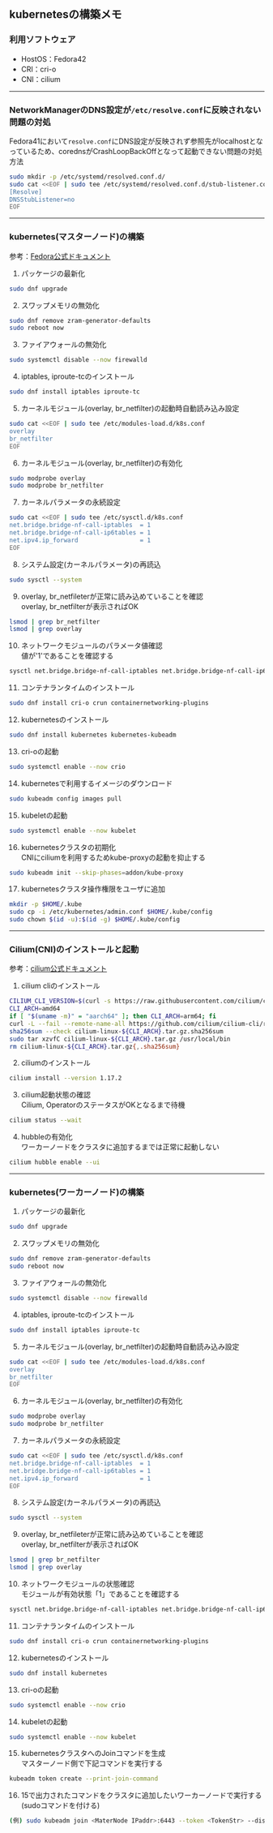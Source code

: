 ## kubernetesの構築メモ

### 利用ソフトウェア
- HostOS：Fedora42
- CRI：cri-o
- CNI：cilium

---
### NetworkManagerのDNS設定が`/etc/resolve.conf`に反映されない問題の対処
Fedora41において`resolve.conf`にDNS設定が反映されず参照先がlocalhostとなっているため、corednsがCrashLoopBackOffとなって起動できない問題の対処方法
```bash
sudo mkdir -p /etc/systemd/resolved.conf.d/
sudo cat <<EOF | sudo tee /etc/systemd/resolved.conf.d/stub-listener.conf
[Resolve]
DNSStubListener=no
EOF
```

---
### kubernetes(マスターノード)の構築
参考：[Fedora公式ドキュメント](https://docs.fedoraproject.org/en-US/quick-docs/using-kubernetes-kubeadm/)
1. パッケージの最新化
```bash
sudo dnf upgrade
```

2. スワップメモリの無効化
```bash
sudo dnf remove zram-generator-defaults
sudo reboot now
```

3. ファイアウォールの無効化
```bash
sudo systemctl disable --now firewalld
```

4. iptables, iproute-tcのインストール
```bash
sudo dnf install iptables iproute-tc
```

5. カーネルモジュール(overlay, br_netfilter)の起動時自動読み込み設定
```bash
sudo cat <<EOF | sudo tee /etc/modules-load.d/k8s.conf
overlay
br_netfilter
EOF
```

6. カーネルモジュール(overlay, br_netfilter)の有効化
```bash
sudo modprobe overlay
sudo modprobe br_netfilter
```

7. カーネルパラメータの永続設定
```bash
sudo cat <<EOF | sudo tee /etc/sysctl.d/k8s.conf
net.bridge.bridge-nf-call-iptables  = 1
net.bridge.bridge-nf-call-ip6tables = 1
net.ipv4.ip_forward                 = 1
EOF
```

8. システム設定(カーネルパラメータ)の再読込
```bash
sudo sysctl --system
```

9. overlay, br_netfileterが正常に読み込めていることを確認  
overlay, br_netfilterが表示さればOK
```bash
lsmod | grep br_netfilter
lsmod | grep overlay
```

10. ネットワークモジュールのパラメータ値確認  
値が'1'であることを確認する
```bash
sysctl net.bridge.bridge-nf-call-iptables net.bridge.bridge-nf-call-ip6tables net.ipv4.ip_forward
```

11. コンテナランタイムのインストール  
```bash
sudo dnf install cri-o crun containernetworking-plugins
```

12. kubernetesのインストール
```bash
sudo dnf install kubernetes kubernetes-kubeadm
```

13. cri-oの起動
```bash
sudo systemctl enable --now crio
```

14. kubernetesで利用するイメージのダウンロード
```bash
sudo kubeadm config images pull
```

15. kubeletの起動
```bash
sudo systemctl enable --now kubelet
```

16. kubernetesクラスタの初期化  
CNIにciliumを利用するためkube-proxyの起動を抑止する
```bash
sudo kubeadm init --skip-phases=addon/kube-proxy
```

17. kubernetesクラスタ操作権限をユーザに追加
```bash
mkdir -p $HOME/.kube
sudo cp -i /etc/kubernetes/admin.conf $HOME/.kube/config
sudo chown $(id -u):$(id -g) $HOME/.kube/config
```

---
### Cilium(CNI)のインストールと起動
参考：[cilium公式ドキュメント](https://docs.cilium.io/en/stable/gettingstarted/k8s-install-default/)
1. cilium cliのインストール
```bash
CILIUM_CLI_VERSION=$(curl -s https://raw.githubusercontent.com/cilium/cilium-cli/main/stable.txt)
CLI_ARCH=amd64
if [ "$(uname -m)" = "aarch64" ]; then CLI_ARCH=arm64; fi
curl -L --fail --remote-name-all https://github.com/cilium/cilium-cli/releases/download/${CILIUM_CLI_VERSION}/cilium-linux-${CLI_ARCH}.tar.gz{,.sha256sum}
sha256sum --check cilium-linux-${CLI_ARCH}.tar.gz.sha256sum
sudo tar xzvfC cilium-linux-${CLI_ARCH}.tar.gz /usr/local/bin
rm cilium-linux-${CLI_ARCH}.tar.gz{,.sha256sum}
```

2. ciliumのインストール
```bash
cilium install --version 1.17.2
```

3. cilium起動状態の確認  
Cilium, OperatorのステータスがOKとなるまで待機
```bash
cilium status --wait
```

4. hubbleの有効化  
ワーカーノードをクラスタに追加するまでは正常に起動しない
```bash
cilium hubble enable --ui
```

---
### kubernetes(ワーカーノード)の構築
1. パッケージの最新化
```bash
sudo dnf upgrade
```

2. スワップメモリの無効化
```bash
sudo dnf remove zram-generator-defaults
sudo reboot now
```

3. ファイアウォールの無効化
```bash
sudo systemctl disable --now firewalld
```

4. iptables, iproute-tcのインストール
```bash
sudo dnf install iptables iproute-tc
```

5. カーネルモジュール(overlay, br_netfilter)の起動時自動読み込み設定
```bash
sudo cat <<EOF | sudo tee /etc/modules-load.d/k8s.conf
overlay
br_netfilter
EOF
```

6. カーネルモジュール(overlay, br_netfilter)の有効化
```bash
sudo modprobe overlay
sudo modprobe br_netfilter
```

7. カーネルパラメータの永続設定
```bash
sudo cat <<EOF | sudo tee /etc/sysctl.d/k8s.conf
net.bridge.bridge-nf-call-iptables  = 1
net.bridge.bridge-nf-call-ip6tables = 1
net.ipv4.ip_forward                 = 1
EOF
```

8. システム設定(カーネルパラメータ)の再読込
```bash
sudo sysctl --system
```

9. overlay, br_netfileterが正常に読み込めていることを確認  
overlay, br_netfilterが表示さればOK
```bash
lsmod | grep br_netfilter
lsmod | grep overlay
```

10. ネットワークモジュールの状態確認  
モジュールが有効状態「1」であることを確認する
```bash
sysctl net.bridge.bridge-nf-call-iptables net.bridge.bridge-nf-call-ip6tables net.ipv4.ip_forward
```

11. コンテナランタイムのインストール
```bash
sudo dnf install cri-o crun containernetworking-plugins
```

12. kubernetesのインストール
```bash
sudo dnf install kubernetes
```

13. cri-oの起動
```bash
sudo systemctl enable --now crio
```

14. kubeletの起動
```bash
sudo systemctl enable --now kubelet
```

15. kubernetesクラスタへのJoinコマンドを生成  
マスターノード側で下記コマンドを実行する
```bash
kubeadm token create --print-join-command
```
16. 15で出力されたコマンドをクラスタに追加したいワーカーノードで実行する (sudoコマンドを付ける)
```bash
(例) sudo kubeadm join <MaterNode IPaddr>:6443 --token <TokenStr> --discovery-token-ca-cert-hash <HashValue>
```

